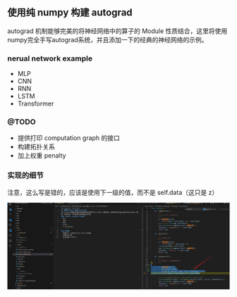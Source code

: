 ## 使用纯 numpy 构建 autograd
autograd 机制能够完美的将神经网络中的算子的 Module 性质结合，这里将使用numpy完全手写autograd系统，并且添加一下的经典的神经网络的示例。
### nerual network example
- MLP
- CNN
- RNN
- LSTM
- Transformer

### @TODO
- 提供打印 computation graph 的接口
- 构建拓扑关系
- 加上权重 penalty

###  实现的细节

注意，这么写是错的，应该是使用下一级的值，而不是 self.data（这只是 z）

![image-20241125212238032](./assets/image-20241125212238032.png)
